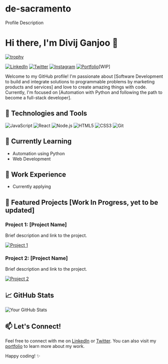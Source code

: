 # de-sacramento
Profile Description
# Hi there, I'm Divij Ganjoo 👋

[![trophy](https://github-profile-trophy.vercel.app/?username=divijg19&theme=onedark)](https://github.com/divijg19/github-profile-trophy)

[![LinkedIn](https://img.shields.io/badge/LinkedIn-Connect-blue)](https://www.linkedin.com/in/divij-ganjoo-18a03124b/)
[![Twitter](https://img.shields.io/badge/Twitter-Follow-black)](https://twitter.com/divij_597)
[![Instagram](https://img.shields.io/badge/Twitter-Follow-red)](https://www.instagram.com/d.vij_597/)
[![Portfolio](https://img.shields.io/badge/Portfolio-Visit-brightgreen)](https://sites.google.com/view/divij-ganjoo/home)[WIP]

Welcome to my GitHub profile! I'm passionate about [Software Development to build and integrate solutions to programmable problems by marketing products and services] and love to create amazing things with code. Currently, I'm focused on [Automation with Python and following the path to become a full-stack developer].

## 🚀 Technologies and Tools

![JavaScript](https://img.shields.io/badge/-JavaScript-black?style=flat-square&logo=javascript)
![React](https://img.shields.io/badge/-React-blue?style=flat-square&logo=react)
![Node.js](https://img.shields.io/badge/-Node.js-green?style=flat-square&logo=node.js)
![HTML5](https://img.shields.io/badge/-HTML5-orange?style=flat-square&logo=html5)
![CSS3](https://img.shields.io/badge/-CSS3-purple?style=flat-square&logo=css3)
![Git](https://img.shields.io/badge/-Git-black?style=flat-square&logo=git)

## 🌱 Currently Learning

- Automation using Python
- Web Development

## 💼 Work Experience

- Currently applying

## 🌟 Featured Projects [Work In Progress, yet to be updated]

### Project 1: [Project Name]
Brief description and link to the project.

[![Project 1](https://via.placeholder.com/300)](https://github.com/your-username/project-1)

### Project 2: [Project Name]
Brief description and link to the project.

[![Project 2](https://via.placeholder.com/300)](https://github.com/your-username/project-2)

## 📈 GitHub Stats

![Your GitHub Stats](https://github-readme-stats.vercel.app/api?username=divijg19&show_icons=true&hide_title=true&hide=prs&count_private=true&theme=radical)

## 📫 Let's Connect!

Feel free to connect with me on [LinkedIn](https://www.linkedin.com/in/divij-ganjoo-18a03124b//) or [Twitter](https://twitter.com/divij_597). You can also visit my [portfolio](https://sites.google.com/view/divij-ganjoo/home) to learn more about my work.

Happy coding! ✨
